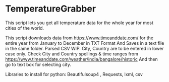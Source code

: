 # TemperatureGrabber
This script lets you get all temperature data for the whole year for most cities of the world. 

This script downloads data from https://www.timeanddate.com/
for the entire year from January to December in TXT Format
And Saves in a text file in the same folder. Parsed CSV WIP.
City, Country are to be entered in lower case only.
Check City and Country spellings & time ranges from https://www.timeanddate.com/weather/india/bangalore/historic
And then go to text box for selecting city.

Libraries to install for python: Beautifulsoup4 , Requests, lxml, csv
